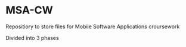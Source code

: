 # MSA-CW

Repositiory to store files for Mobile Software Applications croursework

Divided into 3 phases

